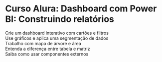 # Curso Alura: Dashboard com Power BI: Construindo relatórios
Crie um dashboard interativo com cartões e filtros<br>
Use gráficos e aplica uma segmentação de dados<br>
Trabalho com mapa de árvore e área<br>
Entenda a diferença entre tabela e matriz<br>
Saiba como usar componentes externos<br>
